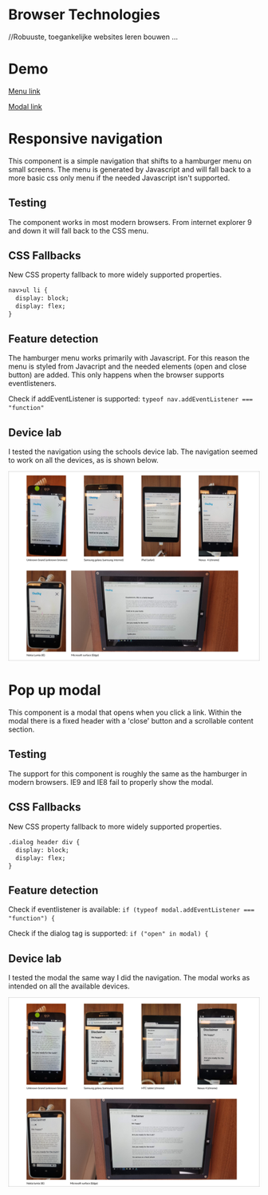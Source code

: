 # Browser Technologies

//Robuuste, toegankelijke websites leren bouwen …

# Demo

[Menu link](https://hackshackshacks.github.io/browser-technologies/opdracht2/index.html)

[Modal link](https://hackshackshacks.github.io/browser-technologies/opdracht2/disclaimer.html)

# Responsive navigation

This component is a simple navigation that shifts to a hamburger menu on small screens. The menu is generated by Javascript and will fall back to a more basic css only menu if the needed Javascript isn't supported.

## Testing

The component works in most modern browsers. From internet explorer 9 and down it will fall back to the CSS menu.

## CSS Fallbacks

New CSS property fallback to more widely supported properties.

```
nav>ul li {
  display: block;
  display: flex;
}
```

## Feature detection

The hamburger menu works primarily with Javascript. For this reason the menu is styled from Javacript and the needed elements (open and close button) are added. This only happens when the browser supports eventlisteners.

Check if addEventListener is supported: `typeof nav.addEventListener === "function"`

## Device lab

I tested the navigation using the schools device lab. The navigation seemed to work on all the devices, as is shown below.

![Device lab test - menu](https://github.com/hackshackshacks/browser-technologies/blob/master/opdracht2/readme_images/menu.png?raw=true)

# Pop up modal

This component is a modal that opens when you click a link. Within the modal there is a fixed header with a 'close' button and a scrollable content section.

## Testing

The support for this component is roughly the same as the hamburger in modern browsers. IE9 and IE8 fail to properly show the modal.

## CSS Fallbacks

New CSS property fallback to more widely supported properties.

```
.dialog header div {
  display: block;
  display: flex;
}
```

## Feature detection

Check if eventlistener is available: `if (typeof modal.addEventListener === "function") {`

Check if the dialog tag is supported: `if ("open" in modal) {`

## Device lab

I tested the modal the same way I did the navigation. The modal works as intended on all the available devices.

![Device lab test - modal](https://github.com/hackshackshacks/browser-technologies/blob/master/opdracht2/readme_images/modal_total.png?raw=true)

